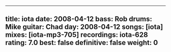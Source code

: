 
---
title: iota
date: 2008-04-12
bass:	Rob
drums:	Mike
guitar:	Chad
day: 2008-04-12
songs: [iota]
mixes: [iota-mp3-705]
recordings: iota-628
rating: 7.0
best: false
definitive: false
weight: 0
---
